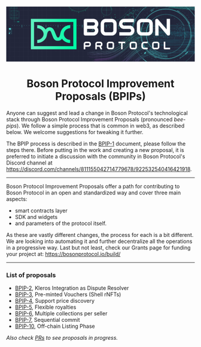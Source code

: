 [![banner](assets/banner.png)](https://bosonprotocol.io)

<h1 align="center">Boson Protocol Improvement Proposals (BPIPs)</h1>

Anyone can suggest and lead a change in Boson Protocol's technological stack through Boson Protocol Improvement Proposals (pronounced _bee-pips_). We follow a simple process that is common in web3, as described below. We welcome suggestions for tweaking it further.

The BPIP process is described in the [BPIP-1](./content/BPIP-1.md) document, please follow the steps there. Before putting in the work and creating a new proposal, it is preferred to initiate a discussion with the community in Boson Protocol's Discord channel at https://discord.com/channels/811155042714779678/922532540416421918.

---
Boson Protocol Improvement Proposals offer a path for contributing to Boson Protocol in an open and standardized way and cover three main aspects:
* smart contracts layer
* SDK and widgets
* and parameters of the protocol itself.

As these are vastly different changes, the process for each is a bit different. We are looking into automating it and further decentralize all the operations in a progressive way. Last but not least, check our Grants page for funding your project at: https://bosonprotocol.io/build/

---
### List of proposals

* [BPIP-2](/content/BPIP-2.md), Kleros Integration as Dispute Resolver
* [BPIP-3](/content/BPIP-3.md), Pre-minted Vouchers (Shell rNFTs)
* [BPIP-4](/content/BPIP-4.md), Support price discovery
* [BPIP-5](/content/BPIP-5.md), Flexible royalties
* [BPIP-6](/content/BPIP-6.md), Multiple collections per seller
* [BPIP-7](/content/BPIP-7.md), Sequential commit
* [BPIP-10](/content/BPIP-10.md), Off-chain Listing Phase

_Also check [PRs](https://github.com/bosonprotocol/BPIPs/pulls) to see proposals in progress._

